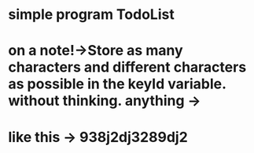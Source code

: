 # simple program TodoList
# on a note!->Store as many characters and different characters as possible in the keyId variable. without thinking. anything -> 
# like this -> 938j2dj3289dj2